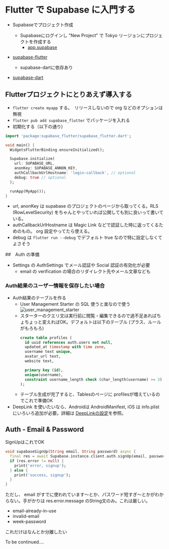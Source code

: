 # Flutter で Supabase に入門する

- Supabaseでプロジェクト作成
    - Supabaseにログインし "New Project" で Tokyo リージョンにプロジェクトを作成する
        - [app.supabase](https://app.supabase.io/)

- [supabase-flutter](https://github.com/supabase/supabase-flutter)
    - supabase-dartに依存あり
- [supabase-dart](https://github.com/supabase/supabase-dart)

## Flutterプロジェクトにとりあえず導入する

- `flutter create myapp` する。　リリースしないので org などのオプションは無視
- `flutter pub add supabase_flutter` でパッケージを入れる
- 初期化する（以下の通り)

```dart
import 'package:supabase_flutter/supabase_flutter.dart';

void main() {
  WidgetsFlutterBinding.ensureInitialized();

  Supabase.initialize(
    url: SUPABASE_URL,
    anonKey: SUPABASE_ANNON_KEY,
    authCallbackUrlHostname: 'login-callback', // optional
    debug: true // optional
  );

  runApp(MyApp());
}
```
- url, anonKey は supabase のプロジェクトのページから取ってくる。RLS (RowLevelSecurity) をちゃんとやっていれば公開しても別に良いって書いている。
- authCallbackUrlHostname は Magic Link などで認証した時に返ってくるためのもの。 org 設定やってたら使える。
- debug は `flutter run --debug` でデフォルト true なので特に設定しなくてよさそう


##　Auth の準備

- Settings の AuthSettings でメール認証や Social 認証の有効化が必要
  - email の verification の場合のリダイレクト先やメール文章なども

### Auth結果のユーザー情報を保存したい場合

- Auth結果のテーブルを作る
  - User Management Starter の SQL 使うと楽なので使う
    ![user_management_starter](https://github.dev/sugitlab/sugitdocs)
  - スターターのクエリ文は実行前に閲覧・編集できるので過不足あればちょちょっと変えればOK。デフォルトは以下のテーブル (プラス、ルールがもろもろ)
    ```sql
    create table profiles (
      id uuid references auth.users not null,
      updated_at timestamp with time zone,
      username text unique,
      avatar_url text,
      website text,

      primary key (id),
      unique(username),
      constraint username_length check (char_length(username) >= 3)
    );
    ```
  - テーブル生成が完了すると、Tablesのページに profilesが増えているのでこれで準備OK
- DeepLink を使いたいなら、Androidは AndroidManifest, iOS は info.plist にいろいろ追加が必要。詳細は [DeepLinkの設定](https://supabase.io/docs/guides/with-flutter#setup-deep-links)を参照。

## Auth - Email & Password 

SignUpはこれでOK

```dart
void supabaseSignUp(String email, String password) async {
  final res = await Supabase.instance.client.auth.signUp(email, password);
  if (res.error != null) {
    print('error, signup');
  } else {
    print('success, signup');
  }
}
```
ただし、 email がすでに使われています〜とか、パスワード短すぎ〜とかがわからない。手がかりは res.error.message のString文のみ。これは厳しい。

- email-already-in-use
- invalid-email
- week-password

これだけはなんとか分離したい



To be continued....